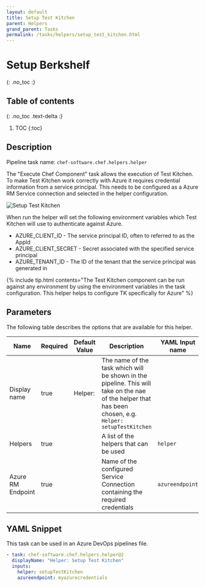 ```yaml
---
layout: default
title: Setup Test Kitchen
parent: Helpers
grand_parent: Tasks
permalink: /tasks/helpers/setup_test_kitchen.html
---
```


# Setup Berkshelf
{: .no_toc :}

## Table of contents
{: .no_toc .text-delta :}

1. TOC
{:toc}

## Description

Pipeline task name: `chef-software.chef.helpers.helper`

The "Execute Chef Component" task allows the execution of Test Kitchen. To make Test Kitchen work correctly with Azure it requires credential information from a service principal. This needs to be configured as a Azure RM Service connection and selected in the helper configuration.

![Setup Test Kitchen](/images/helper_setup_test_kitchen.png)

When run the helper will set the following environment variables which Test Kitchen will use to authenticate against Azure.

 - AZURE_CLIENT_ID - The service principal ID, often to referred to as the AppId
 - AZURE_CLIENT_SECRET - Secret associated with the specified service principal
 - AZURE_TENANT_ID - The ID of the tenant that the service principal was generated in

{% include tip.html contents="The Test Kitchen component can be run against any environment by using the environment variables in the task configuration. This helper helps to configure TK specifically for Azure" %}

## Parameters

The following table describes the options that are available for this helper.

| Name | Required | Default Value | Description | YAML Input name |
|---|---|---|---|---|
| Display name | true | Helper: | The name of the task which will be shown in the pipeline. This will take on the nae of the helper that has been chosen, e.g. `Helper: setupTestKitchen` | |
| Helpers | true | | A list of the helpers that can be used | `helper` |
| Azure RM Endpoint | true | | Name of the configured Service Connection containing the required credentials | `azureendpoint` |

## YAML Snippet

This task can be used in an Azure DevOps pipelines file.

```yaml
- task: chef-software.chef.helpers.helper@2
  displayName: "Helper: Setup Test Kitchen"
  inputs:
    helper: setupTestKitchen
    azureendpoint: myazurecredentials
```
